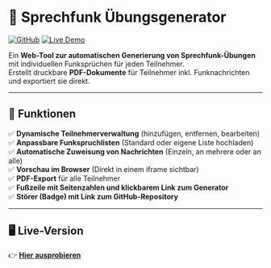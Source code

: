 # 📡 Sprechfunk Übungsgenerator

[![GitHub](https://img.shields.io/badge/GitHub-Repository-blue?logo=github)](https://github.com/wattnpapa/sprechfunk-uebung)
[![Live Demo](https://img.shields.io/badge/Demo-Online-green)](https://wattnpapa.github.io/sprechfunk-uebung/)

Ein **Web-Tool zur automatischen Generierung von Sprechfunk-Übungen** mit individuellen Funksprüchen für jeden Teilnehmer.  
Erstellt druckbare **PDF-Dokumente** für Teilnehmer inkl. Funknachrichten und exportiert sie direkt.

---

## 🚀 **Funktionen**
✅ **Dynamische Teilnehmerverwaltung** (hinzufügen, entfernen, bearbeiten)  
✅ **Anpassbare Funkspruchlisten** (Standard oder eigene Liste hochladen)  
✅ **Automatische Zuweisung von Nachrichten** (Einzeln, an mehrere oder an alle)  
✅ **Vorschau im Browser** (Direkt in einem iframe sichtbar)  
✅ **PDF-Export** für alle Teilnehmer  
✅ **Fußzeile mit Seitenzahlen und klickbarem Link zum Generator**  
✅ **Störer (Badge) mit Link zum GitHub-Repository**  

---

## 🖥 **Live-Version**
👉 **[Hier ausprobieren](https://wattnpapa.github.io/sprechfunk-uebung/)**